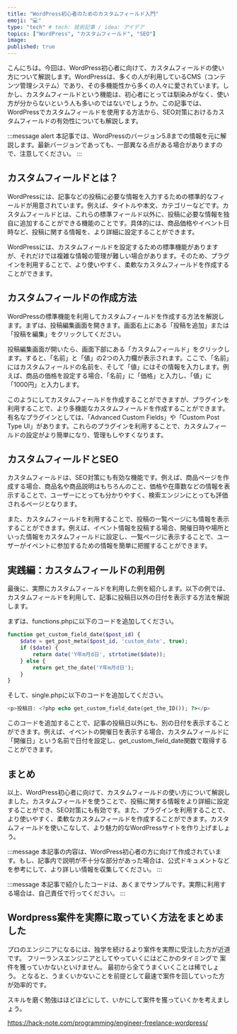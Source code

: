 ```yaml
---
title: "WordPress初心者のためのカスタムフィールド入門"
emoji: "💻"
type: "tech" # tech: 技術記事 / idea: アイデア
topics: ["WordPress", "カスタムフィールド", "SEO"]
image: 
published: true
---
```


こんにちは。今回は、WordPress初心者に向けて、カスタムフィールドの使い方について解説します。WordPressは、多くの人が利用しているCMS（コンテンツ管理システム）であり、その多機能性から多くの人々に愛されています。しかし、カスタムフィールドという機能は、初心者にとっては馴染みがなく、使い方が分からないという人も多いのではないでしょうか。この記事では、WordPressでカスタムフィールドを使用する方法から、SEO対策におけるカスタムフィールドの有効性についても解説します。

:::message alert
本記事では、WordPressのバージョン5.8までの情報を元に解説します。最新バージョンであっても、一部異なる点がある場合がありますので、注意してください。
:::

## カスタムフィールドとは？

WordPressには、記事などの投稿に必要な情報を入力するための標準的なフィールドが用意されています。例えば、タイトルや本文、カテゴリーなどです。カスタムフィールドとは、これらの標準フィールド以外に、投稿に必要な情報を独自に追加することができる機能のことです。具体的には、商品価格やイベント日時など、投稿に関する情報を、より詳細に設定することができます。

WordPressには、カスタムフィールドを設定するための標準機能がありますが、それだけでは複雑な情報の管理が難しい場合があります。そのため、プラグインを利用することで、より使いやすく、柔軟なカスタムフィールドを作成することができます。

## カスタムフィールドの作成方法

WordPressの標準機能を利用してカスタムフィールドを作成する方法を解説します。まずは、投稿編集画面を開きます。画面右上にある「投稿を追加」または「投稿を編集」をクリックしてください。

投稿編集画面が開いたら、画面下部にある「カスタムフィールド」をクリックします。すると、「名前」と「値」の2つの入力欄が表示されます。ここで、「名前」にはカスタムフィールドの名前を、そして「値」にはその情報を入力します。例えば、商品の価格を設定する場合、「名前」に「価格」と入力し、「値」に「1000円」と入力します。

このようにしてカスタムフィールドを作成することができますが、プラグインを利用することで、より多機能なカスタムフィールドを作成することができます。有名なプラグインとしては、「Advanced Custom Fields」や「Custom Post Type UI」があります。これらのプラグインを利用することで、カスタムフィールドの設定がより簡単になり、管理もしやすくなります。

## カスタムフィールドとSEO

カスタムフィールドは、SEO対策にも有効な機能です。例えば、商品ページを作成する場合、商品名や商品説明はもちろんのこと、価格や在庫数などの情報を表示することで、ユーザーにとっても分かりやすく、検索エンジンにとっても評価されるページとなります。

また、カスタムフィールドを利用することで、投稿の一覧ページにも情報を表示することができます。例えば、イベント情報を投稿する場合、開催日時や場所といった情報をカスタムフィールドに設定し、一覧ページに表示することで、ユーザーがイベントに参加するための情報を簡単に把握することができます。

## 実践編：カスタムフィールドの利用例

最後に、実際にカスタムフィールドを利用した例を紹介します。以下の例では、カスタムフィールドを利用して、記事に投稿日以外の日付を表示する方法を解説します。

まずは、functions.phpに以下のコードを追加してください。

```php
function get_custom_field_date($post_id) {
    $date = get_post_meta($post_id, 'custom_date', true);
    if ($date) {
        return date('Y年m月d日', strtotime($date));
    } else {
        return get_the_date('Y年m月d日');
    }
}
```

そして、single.phpに以下のコードを追加してください。

```php
<p>投稿日: <?php echo get_custom_field_date(get_the_ID()); ?></p>
```

このコードを追加することで、記事の投稿日以外にも、別の日付を表示することができます。例えば、イベントの開催日を表示する場合、カスタムフィールドに「開催日」という名前で日付を設定し、get_custom_field_date関数で取得することができます。

## まとめ

以上、WordPress初心者に向けて、カスタムフィールドの使い方について解説しました。カスタムフィールドを使うことで、投稿に関する情報をより詳細に設定することができ、SEO対策にも有効です。また、プラグインを利用することで、より使いやすく、柔軟なカスタムフィールドを作成することができます。カスタムフィールドを使いこなして、より魅力的なWordPressサイトを作り上げましょう。

:::message
本記事の内容は、WordPress初心者の方に向けて作成されています。もし、記事内で説明が不十分な部分があった場合は、公式ドキュメントなどを参考にして、より詳しい情報を収集してください。
:::

:::message
本記事で紹介したコードは、あくまでサンプルです。実際に利用する場合は、自己責任で行ってください。
:::

## Wordpress案件を実際に取っていく方法をまとめました
プロのエンジニアになるには、独学を続けるより案件を実際に受注した方が近道です。
フリーランスエンジニアとしてやっていくにはどこかのタイミングで
案件を獲っていかないといけません。
最初から全てうまくいくことは稀でしょう。
となると、うまくいかないことを前提として最速で案件を回していった方が効率的です。

スキルを磨く勉強はほどほどにして、いかにして案件を獲っていくかを考えましょう。

https://hack-note.com/programming/engineer-freelance-wordpress/

